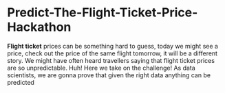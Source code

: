 # Predict-The-Flight-Ticket-Price-Hackathon

**Flight ticket** prices can be something hard to guess, today we might see a price, check out the price of the same flight tomorrow, it will be a different story. We might have often heard travellers saying that flight ticket prices are so unpredictable. Huh! Here we take on the challenge! As data scientists, we are gonna prove that given the right data anything can be predicted
